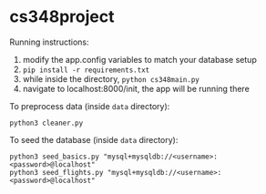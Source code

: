 # cs348project

Running instructions:
1. modify the app.config variables to match your database setup
2. `pip install -r requirements.txt`
3. while inside the directory, `python cs348main.py`
4. navigate to localhost:8000/init, the app will be running there

To preprocess data (inside `data` directory):
```
python3 cleaner.py
```

To seed the database (inside `data` directory):
```
python3 seed_basics.py "mysql+mysqldb://<username>:<password>@localhost"
python3 seed_flights.py "mysql+mysqldb://<username>:<password>@localhost"
```
